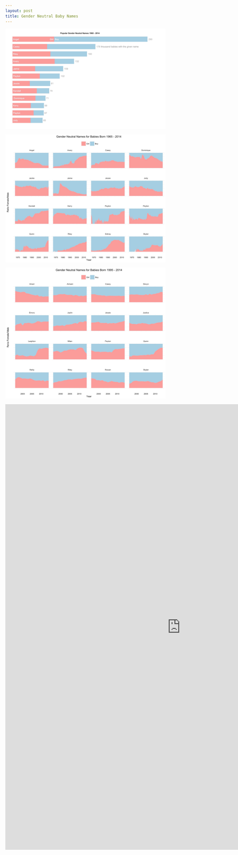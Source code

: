 ```yaml
---
layout: post
title: Gender Neutral Baby Names
---
```




![](/img/babynames3.jpg)


![](/img/babynames1965.jpg)


![](/img/babynames1995.jpg)


<iframe 
src="https://apapiu.shinyapps.io/baby_names/" 
style="border: none; width: 1100px; height: 1400px">
</iframe>

